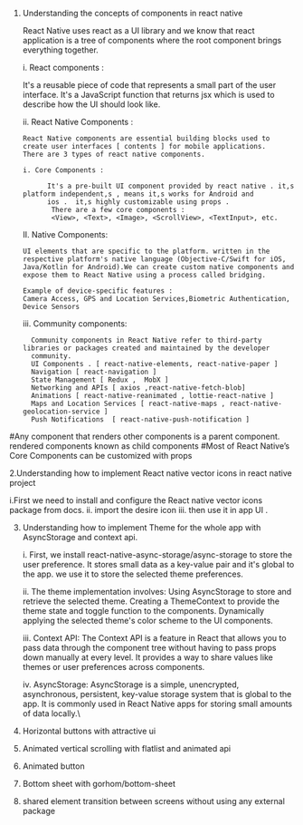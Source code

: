 1. Understanding the concepts of components in react native

      React Native uses react as a UI library and we know that react application is a tree of components where the root component 
      brings everything together. 

      i. React components : 

      It's a reusable piece of code that represents a small part of the user interface.  It's a JavaScript function that returns jsx 
      which is used to describe how the UI should look like.

      ii. React Native Components :

       React Native components are essential building blocks used to create user interfaces [ contents ] for mobile applications. 
       There are 3 types of react native components.

       i. Core Components :
   
             It's a pre-built UI component provided by react native . it,s platform independent,s , means it,s works for Android and 
             ios .  it,s highly customizable using props . 
              There are a few core components : 
              <View>, <Text>, <Image>, <ScrollView>, <TextInput>, etc.

      II. Native Components:
   
       UI elements that are specific to the platform. written in the respective platform's native language (Objective-C/Swift for iOS, 
       Java/Kotlin for Android).We can create custom native components and expose them to React Native using a process called bridging.

       Example of device-specific features :
       Camera Access, GPS and Location Services,Biometric Authentication, Device Sensors

      iii. Community components:

         
         Community components in React Native refer to third-party libraries or packages created and maintained by the developer 
         community.
         UI Components . [ react-native-elements, react-native-paper ]
         Navigation [ react-navigation ]
         State Management [ Redux ,  MobX ]
         Networking and APIs [ axios ,react-native-fetch-blob]
         Animations [ react-native-reanimated , lottie-react-native ]
         Maps and Location Services [ react-native-maps , react-native-geolocation-service ]
         Push Notifications  [ react-native-push-notification ]

     
#Any component that renders other components is a parent component. rendered components known as child components 
#Most of React Native’s Core Components can be customized with props



2.Understanding how to implement  React native vector icons in  react native project
    
   i.First we need to install and configure the React native vector icons package from docs. 
   ii.  import the  desire icon 
   iii. then  use it in app  UI . 



3. Understanding how to implement Theme for the whole app  with  AsyncStorage and context api.
   
   i. First, we install react-native-async-storage/async-storage to store the user preference. It stores small data 
      as a key-value pair and it's global to the app. we use it to store the selected theme preferences.

   ii. The theme implementation involves: Using AsyncStorage to store and retrieve the selected theme. Creating a 
       ThemeContext to provide the theme state and toggle function to the components. Dynamically applying the 
       selected theme's color scheme to the UI components.

   iii. Context API: The Context API is a feature in React that allows you to pass data through the component tree 
        without having to pass props down manually at every level. It provides a way to share values like themes or 
        user preferences across components.

   iv. AsyncStorage: AsyncStorage is a simple, unencrypted, asynchronous, persistent, key-value storage system that 
       is global to the app. It is commonly used in React Native apps for storing small amounts of data locally.\
   
4. Horizontal buttons with attractive ui    
5. Animated vertical scrolling with flatlist and animated api
6. Animated button
7. Bottom sheet with gorhom/bottom-sheet
8. shared element transition between screens without using any external package 
   

   



          




    
 
